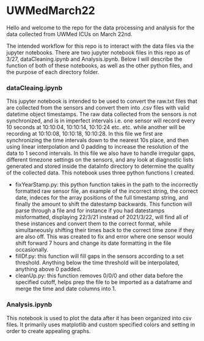 # UWMedMarch22
Hello and welcome to the repo for the data processing and analysis for the data collected from UWMed ICUs on March 22nd.

The intended workflow for this repo is to interact with the data files via the jupyter notebooks. There are two jupyter notebook files in this repo as of 3/27, dataCleaning.ipynb and Analysis.ipynb. Below I will describe the function of both of these notebooks, as well as the other python files, and the purpose of each directory folder.

### dataCleaing.ipynb
This jupyter notebook is intended to be used to convert the raw.txt files that are collected from the sensors and convert them into .csv files with valid datetime object timestamps. The raw data collected from the sensors is not synchronized, and is in imperfect intervals i.e. one sensor will record every 10 seconds at 10:10:04, 10:10:14, 10:10:24 etc. etc. while another will be recording at 10:10:08, 10:10:18, 10:10:28. In this file we first are synchronizing the time intervals down to the nearest 10s place, and then using linear interpolation and 0 padding to increase the resolution of the data to 1 second intervals. In this file we also have to handle irregular gaps, different timezone settings on the sensors, and any look at diagnostic lists generated and stored inside the dataInfo directory to determine the quality of the collected data.
This notebook uses three python functions I created.
- fixYearStamp.py: this python function takes in the path to the incorrectly formatted raw sensor file, an example of the incorrect string, the correct date, indeces for the array positions of the full timestamp string, and finally the amount to shift the datestamp backwards. This function will parse through a file and for instance if you had datestamps misformatted, displaying 22/3/21 instead of 2021/3/22, will find all of these instances and convert them to the correct format, while simultaneously shifting their times back to the correct time zone if they are also off. This was created to fix and error where one sensor would shift forward 7 hours and change its date formatting in the file occasionally. 
- fillDf.py: this function will fill gaps in the sensors according to a set threshold. Anything below the time threshold will be interpolated, anything above 0 padded.
- cleanUp.py: this function removes 0/0/0 and other data before the specified cutoff, helps prep the file to be imported as a dataframe and merge the time and date columns into 1.

### Analysis.ipynb
This notebook is used to plot the data after it has been organized into csv files. It primarily uses matplotlib and custom specified colors and setting in order to create appealing graphs.


